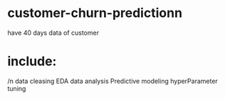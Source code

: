 # customer-churn-predictionn
have 40 days data of customer

# include: 
/n data cleasing
EDA
data analysis
Predictive modeling
hyperParameter tuning

